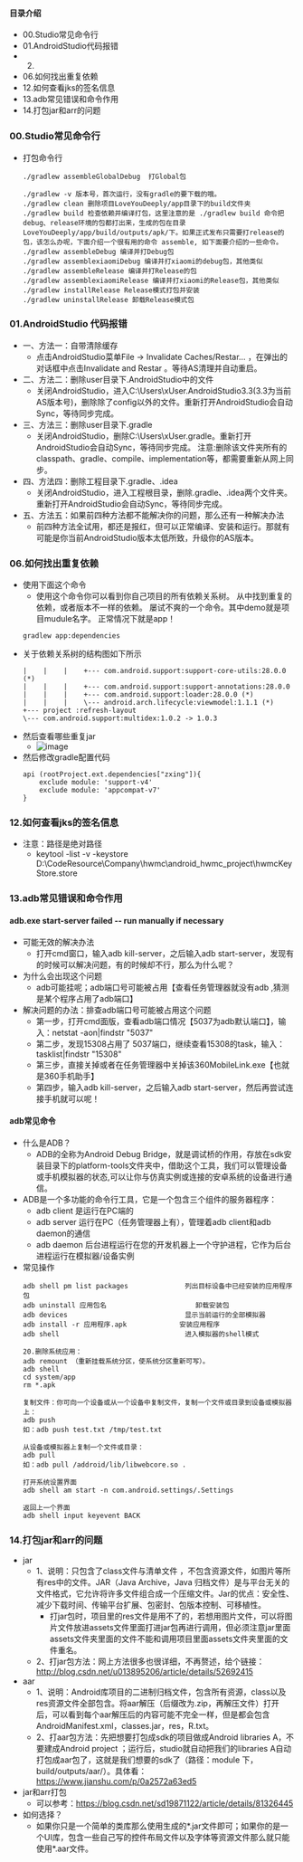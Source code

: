 #### 目录介绍
- 00.Studio常见命令行
- 01.AndroidStudio代码报错
- 02.
- 06.如何找出重复依赖
- 12.如何查看jks的签名信息
- 13.adb常见错误和命令作用
- 14.打包jar和arr的问题



### 00.Studio常见命令行
- 打包命令行
    ```
    ./gradlew assembleGlobalDebug  打Global包
    
    ./gradlew -v 版本号，首次运行，没有gradle的要下载的哦。
    ./gradlew clean 删除项目LoveYouDeeply/app目录下的build文件夹
    ./gradlew build 检查依赖并编译打包，这里注意的是 ./gradlew build 命令把debug、release环境的包都打出来，生成的包在目录LoveYouDeeply/app/build/outputs/apk/下。如果正式发布只需要打release的包，该怎么办呢，下面介绍一个很有用的命令 assemble, 如下面要介绍的一些命令。
    ./gradlew assembleDebug 编译并打Debug包
    ./gradlew assemblexiaomiDebug 编译并打xiaomi的debug包，其他类似
    ./gradlew assembleRelease 编译并打Release的包
    ./gradlew assemblexiaomiRelease 编译并打xiaomi的Release包，其他类似
    ./gradlew installRelease Release模式打包并安装
    ./gradlew uninstallRelease 卸载Release模式包
    ```


### 01.AndroidStudio 代码报错
- 一、方法一：自带清除缓存
    - 点击AndroidStudio菜单File -> Invalidate Caches/Restar… ，在弹出的对话框中点击Invalidate and Restar 。等待AS清理并自动重启。
- 二、方法二：删除user目录下.AndroidStudio中的文件
    - 关闭AndroidStudio，进入C:\Users\xUser.AndroidStudio3.3(3.3为当前AS版本号)，删除除了config以外的文件。重新打开AndroidStudio会自动Sync，等待同步完成。
- 三、方法三：删除user目录下.gradle
    - 关闭AndroidStudio，删除C:\Users\xUser.gradle。重新打开AndroidStudio会自动Sync，等待同步完成。 注意:删除该文件夹所有的classpath、gradle、compile、implementation等，都需要重新从网上同步。
- 四、方法四：删除工程目录下.gradle、.idea
    - 关闭AndroidStudio，进入工程根目录，删除.gradle、.idea两个文件夹。重新打开AndroidStudio会自动Sync，等待同步完成。
- 五、方法五：如果前四种方法都不能解决你的问题，那么还有一种解决办法
    - 前四种方法全试用，都还是报红，但可以正常编译、安装和运行。那就有可能是你当前AndroidStudio版本太低所致，升级你的AS版本。



### 06.如何找出重复依赖
- 使用下面这个命令
    - 使用这个命令你可以看到你自己项目的所有依赖关系树。 从中找到重复的依赖，或者版本不一样的依赖。 屡试不爽的一个命令。其中demo就是项目mudule名字。 正常情况下就是app！
    ```
    gradlew app:dependencies
    ```
- 关于依赖关系树的结构图如下所示
    ```
    |    |    |    +--- com.android.support:support-core-utils:28.0.0 (*)
    |    |    |    +--- com.android.support:support-annotations:28.0.0
    |    |    |    +--- com.android.support:loader:28.0.0 (*)
    |    |    |    \--- android.arch.lifecycle:viewmodel:1.1.1 (*)
    +--- project :refresh-layout
    \--- com.android.support:multidex:1.0.2 -> 1.0.3
    ```
- 然后查看哪些重复jar
    - ![image](https://upload-images.jianshu.io/upload_images/4432347-686690b44fb92dca.png?imageMogr2/auto-orient/strip%7CimageView2/2/w/1240)
- 然后修改gradle配置代码
    ```
    api (rootProject.ext.dependencies["zxing"]){
        exclude module: 'support-v4'
        exclude module: 'appcompat-v7'
    }
    ```


### 12.如何查看jks的签名信息
- 注意：路径是绝对路径
    - keytool -list -v -keystore D:\CodeResource\Company\hwmc\android_hwmc_project\hwmcKeyStore.store 


### 13.adb常见错误和命令作用
#### adb.exe start-server failed -- run manually if necessary
- 可能无效的解决办法
    - 打开cmd窗口，输入adb kill-server，之后输入adb start-server，发现有的时候可以解决问题，有的时候却不行，那么为什么呢？
- 为什么会出现这个问题
    - adb可能挂呢；adb端口号可能被占用【查看任务管理器就没有adb ,猜测是某个程序占用了adb端口】
- 解决问题的办法：排查adb端口号可能被占用这个问题
    - 第一步，打开cmd面版，查看adb端口情况【5037为adb默认端口】，输入：netstat -aon|findstr "5037"
    - 第二步，发现15308占用了 5037端口，继续查看15308的task，输入：tasklist|findstr "15308"
    - 第三步，直接关掉或者在任务管理器中关掉该360MobileLink.exe【也就是360手机助手】
    - 第四步，输入adb kill-server，之后输入adb start-server，然后再尝试连接手机就可以呢！


#### adb常见命令
- 什么是ADB？
    - ADB的全称为Android Debug Bridge，就是调试桥的作用，存放在sdk安装目录下的platform-tools文件夹中，借助这个工具，我们可以管理设备或手机模拟器的状态,可以让你与仿真实例或连接的安卓系统的设备进行通信。
- ADB是一个多功能的命令行工具，它是一个包含三个组件的服务器程序：
	* adb client           是运行在PC端的
	* adb server          运行在PC（任务管理器上有），管理着adb client和adb daemon的通信
	* adb daemon       后台进程运行在您的开发机器上一个守护进程，它作为后台进程运行在模拟器/设备实例
- 常见操作
    ```
    adb shell pm list packages              列出目标设备中已经安装的应用程序包
    adb uninstall 应用包名                      卸载安装包
    adb devices                             显示当前运行的全部模拟器
    adb install -r 应用程序.apk             安装应用程序
    adb shell                               进入模拟器的shell模式
    
    20.删除系统应用：
    adb remount （重新挂载系统分区，使系统分区重新可写）。
    adb shell
    cd system/app
    rm *.apk
    
    复制文件：你可向一个设备或从一个设备中复制文件，复制一个文件或目录到设备或模拟器上：
    adb push
    如：adb push test.txt /tmp/test.txt
    
    从设备或模拟器上复制一个文件或目录：
    adb pull
    如：adb pull /addroid/lib/libwebcore.so .
    
    打开系统设置界面
    adb shell am start -n com.android.settings/.Settings
    
    返回上一个界面
    adb shell input keyevent BACK
    ```


### 14.打包jar和arr的问题
- jar
    - 1、说明：只包含了class文件与清单文件 ，不包含资源文件，如图片等所有res中的文件。JAR（Java Archive，Java 归档文件）是与平台无关的文件格式，它允许将许多文件组合成一个压缩文件。Jar的优点：安全性、减少下载时间、传输平台扩展、包密封、包版本控制、可移植性。
        - 打jar包时，项目里的res文件是用不了的，若想用图片文件，可以将图片文件放进assets文件里面打进jar包再进行调用，但必须注意jar里面assets文件夹里面的文件不能和调用项目里面assets文件夹里面的文件重名。
    - 2、打jar包方法：网上方法很多也很详细，不再赘述，给个链接：http://blog.csdn.net/u013895206/article/details/52692415
- aar
    - 1、说明：Android库项目的二进制归档文件，包含所有资源，class以及res资源文件全部包含。将aar解压（后缀改为.zip，再解压文件）打开后，可以看到每个aar解压后的内容可能不完全一样，但是都会包含AndroidManifest.xml，classes.jar，res，R.txt。
    - 2、打aar包方法：先把想要打包成sdk的项目做成Android libraries A，不要建成Android project ；运行后，studio就自动把我们的libraries A自动打包成aar包了，这就是我们想要的sdk了（路径：module 下，build/outputs/aar/）。具体看：https://www.jianshu.com/p/0a2572a63ed5
- jar和arr打包
    - 可以参考：https://blog.csdn.net/sd19871122/article/details/81326445
- 如何选择？
    - 如果你只是一个简单的类库那么使用生成的*.jar文件即可；如果你的是一个UI库，包含一些自己写的控件布局文件以及字体等资源文件那么就只能使用*.aar文件。








